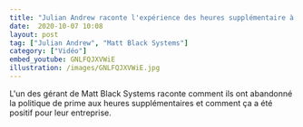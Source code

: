 ```yaml
---
title: "Julian Andrew raconte l'expérience des heures supplémentaire à Matt Black Systems"
date:  2020-10-07 10:08
layout: post
tag: ["Julian Andrew", "Matt Black Systems"]
category: ["Vidéo"]
embed_youtube: GNLFQJXVWiE
illustration: /images/GNLFQJXVWiE.jpg
---
```

L'un des gérant de Matt Black Systems raconte comment ils ont abandonné la politique de prime aux heures supplémentaires et comment ça a été positif pour leur entreprise.
